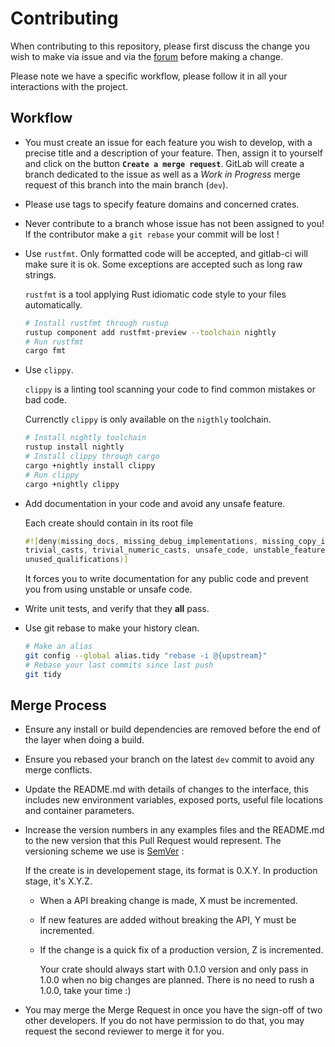 # Contributing

When contributing to this repository, please first discuss the change you wish to make via issue and
via the [forum](https://forum.duniter.org) before making a change.

Please note we have a specific workflow, please follow it in all your interactions with the project.

## Workflow

- You must create an issue for each feature you wish to develop, with a precise title and a
  description of your feature. Then, assign it to yourself and click on the button
  **`Create a merge request`**. GitLab will create a branch dedicated to the issue as well as a
  *Work in Progress* merge request of this branch into the main branch (`dev`).
- Please use tags to specify feature domains and concerned crates.
- Never contribute to a branch whose issue has not been assigned to you! If the contributor make a
  `git rebase` your commit will be lost !
- Use `rustfmt`. Only formatted code will be accepted, and gitlab-ci will make sure it is ok.
    Some exceptions are accepted such as long raw strings.

    `rustfmt` is a tool applying Rust idiomatic code style to your files automatically.

    ```bash
    # Install rustfmt through rustup
    rustup component add rustfmt-preview --toolchain nightly
    # Run rustfmt
    cargo fmt
    ```

- Use `clippy`.

    `clippy` is a linting tool scanning your code to find common mistakes or bad code.

    Currenctly `clippy` is only available on the `nigthly` toolchain.

    ```bash
    # Install nightly toolchain
    rustup install nightly
    # Install clippy through cargo
    cargo +nightly install clippy
    # Run clippy
    cargo +nightly clippy
    ```

- Add documentation in your code and avoid any unsafe feature.

    Each create should contain in its root file

    ```rust
    #![deny(missing_docs, missing_debug_implementations, missing_copy_implementations,
    trivial_casts, trivial_numeric_casts, unsafe_code, unstable_features, unused_import_braces,
    unused_qualifications)]
    ```

    It forces you to write documentation for any public code and prevent you from using unstable
    or unsafe code.

- Write unit tests, and verify that they **all** pass.
- Use git rebase to make your history clean.

    ```bash
    # Make an alias
    git config --global alias.tidy "rebase -i @{upstream}"
    # Rebase your last commits since last push
    git tidy
    ```

## Merge Process

- Ensure any install or build dependencies are removed before the end of the layer when doing a
  build.
- Ensure you rebased your branch on the latest `dev` commit to avoid any merge conflicts.
- Update the README.md with details of changes to the interface, this includes new environment
  variables, exposed ports, useful file locations and container parameters.

- Increase the version numbers in any examples files and the README.md to the new version that this
    Pull Request would represent. The versioning scheme we use is [SemVer](http://semver.org/) :

    If the create is in developement stage, its format is 0.X.Y. In production stage, it's X.Y.Z.

  - When a API breaking change is made, X must be incremented.
  - If new features are added without breaking the API, Y must be incremented.
  - If the change is a quick fix of a production version, Z is incremented.

    Your crate should always start with 0.1.0 version and only pass in 1.0.0 when no big changes are
    planned. There is no need to rush a 1.0.0, take your time :)

- You may merge the Merge Request in once you have the sign-off of two other developers. If you
  do not have permission to do that, you may request the second reviewer to merge it for you.